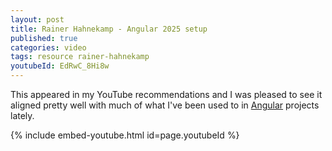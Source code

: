 ```yaml
---
layout: post
title: Rainer Hahnekamp - Angular 2025 setup
published: true
categories: video
tags: resource rainer-hahnekamp
youtubeId: EdRwC_8Hi8w
---
```


This appeared in my YouTube recommendations and I was pleased to see it aligned pretty well with much of what I've been used to in [Angular](https://angular.dev/) projects lately.

<!--more-->

{% include embed-youtube.html id=page.youtubeId %}
